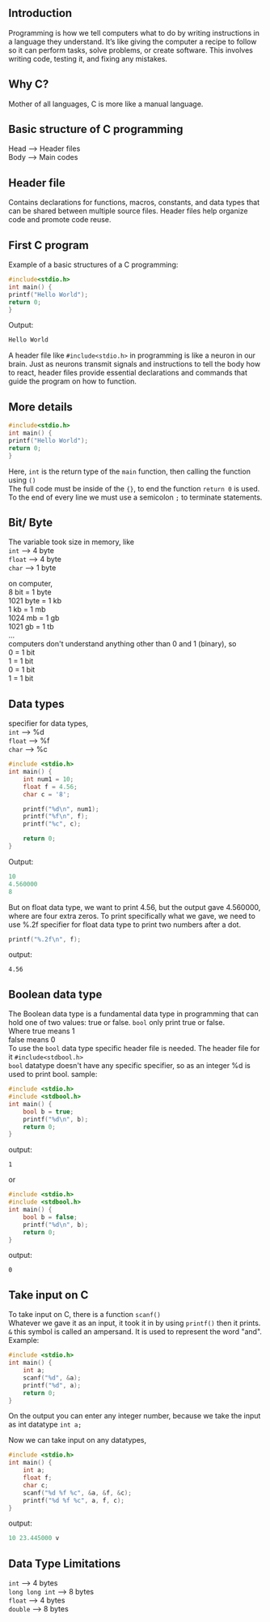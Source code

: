## Introduction
Programming is how we tell computers what to do by writing instructions in a language they understand. It’s like giving the computer a recipe to follow so it can perform tasks, solve problems, or create software. This involves writing code, testing it, and fixing any mistakes.

## Why C?
Mother of all languages, C is more like a manual language.

## Basic structure of C programming  
Head --> Header files  
Body --> Main codes

## Header file
Contains declarations for functions, macros, constants, and data types that can be shared between multiple source files. Header files help organize code and promote code reuse.

## First C program 
Example of a basic structures of a C programming:
```c
#include<stdio.h>
int main() {
printf("Hello World");
return 0;
}
```

Output: 
```c
Hello World
```

A header file like ```#include<stdio.h>``` in programming is like a neuron in our brain. Just as neurons transmit signals and instructions to tell the body how to react, header files provide essential declarations and commands that guide the program on how to function.

## More details
```c
#include<stdio.h>
int main() {
printf("Hello World");
return 0;
}
```
Here, ```int``` is the return type of the ```main``` function, then calling the function using ```()```  
The full code must be inside of the ```{}```, to end the function ```return 0``` is used. To the end of every line we must use a semicolon ```;``` to terminate statements.

## Bit/ Byte
The variable took size in memory, like  
```int``` --> 4 byte  
```float``` --> 4  byte  
```char``` --> 1 byte  

on computer,   
            8 bit = 1 byte  
            1021 byte = 1 kb  
            1 kb = 1 mb  
            1024 mb = 1 gb  
            1021 gb = 1 tb  
            ...  
computers don't understand anything other than 0 and 1 (binary), so  
0 = 1 bit  
1 = 1 bit  
0 = 1 bit  
1 = 1 bit  

## Data types
specifier for data types,  
```int``` --> %d  
```float``` --> %f  
```char``` --> %c  

```c
#include <stdio.h>
int main() {
    int num1 = 10;
    float f = 4.56;
    char c = '8';

    printf("%d\n", num1);
    printf("%f\n", f);
    printf("%c", c);

    return 0;
}
```

Output:
```c
10
4.560000
8
```

But on float data type, we want to print 4.56, but the output gave 4.560000, where are four extra zeros. To print specifically
what we gave, we need to use %.2f specifier for float data type to print two numbers after a dot. 

```c
printf("%.2f\n", f);
```
output:
```
4.56
```
## Boolean data type
The Boolean data type is a fundamental data type in programming that can hold one of two values: true or false.
```bool``` only print true or false.  
Where true means 1  
      false means 0  
To use the ```bool``` data type specific header file is needed. The header file for it ```#include<stdbool.h>```  
```bool``` datatype doesn't have any specific specifier, so as an integer %d is used to print bool.
sample:  
```c
#include <stdio.h>
#include <stdbool.h>
int main() {
    bool b = true;
    printf("%d\n", b);
    return 0;
}
```
output:
```
1
```

or

```c
#include <stdio.h>
#include <stdbool.h>
int main() {
    bool b = false;
    printf("%d\n", b);
    return 0;
}
```
output:
```
0
```
## Take input on C
To take input on C, there is a function ```scanf()```  
Whatever we gave it as an input, it took it in by using ```printf()``` then it prints.
```&``` this symbol is called an ampersand. It is used to represent the word "and".
Example:

```c
#include <stdio.h>
int main() {
    int a;
    scanf("%d", &a);
    printf("%d", a);
    return 0;
}
```
On the output you can enter any integer number, because we take the input as int datatype ``` int a; ```  

Now we can take input on any datatypes,  
```c
#include <stdio.h>
int main() {
    int a;
    float f;
    char c;
    scanf("%d %f %c", &a, &f, &c);
    printf("%d %f %c", a, f, c);
}
```

output: 
```c
10 23.445000 v
```

## Data Type Limitations 
```int``` --> 4 bytes  
```long long int``` --> 8 bytes  
```float``` --> 4 bytes  
```double``` --> 8 bytes  

